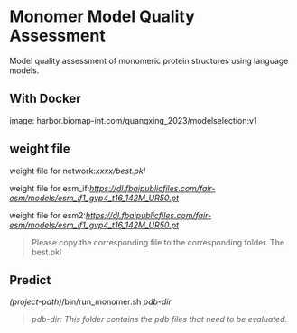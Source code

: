 # Monomer Model Quality Assessment
Model quality assessment of monomeric protein structures using language models.

## With Docker
image:
harbor.biomap-int.com/guangxing_2023/modelselection:v1

## weight file
weight file for network:*xxxx/best.pkl*

weight file for esm_if:*https://dl.fbaipublicfiles.com/fair-esm/models/esm_if1_gvp4_t16_142M_UR50.pt*

weight file for esm2:*https://dl.fbaipublicfiles.com/fair-esm/models/esm_if1_gvp4_t16_142M_UR50.pt*
> Please copy the corresponding file to the corresponding folder. The best.pkl 

## Predict
*(project-path)*/bin/run_monomer.sh *pdb-dir*
>*pdb-dir: This folder contains the pdb files that need to be evaluated.*
